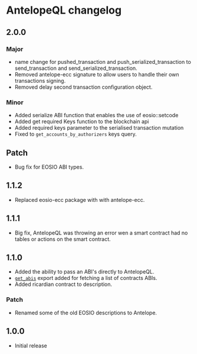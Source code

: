 # AntelopeQL changelog

## 2.0.0

### Major

- name change for pushed_transaction and push_serialized_transaction to send_transaction and send_serialized_transaction.
- Removed antelope-ecc signature to allow users to handle their own transactions signing.
- Removed delay second transaction configuration object.

### Minor

- Added serialize ABI function that enables the use of eosio::setcode
- Added get required Keys function to the blockchain api
- Added required keys parameter to the serialised transaction mutation
- Fixed to `get_accounts_by_authorizers` keys query.

## Patch

- Bug fix for EOSIO ABI types.

## 1.1.2

- Replaced eosio-ecc package with with antelope-ecc.

## 1.1.1

- Big fix, AntelopeQL was throwing an error wen a smart contract had no tables or actions on the smart contract.

## 1.1.0

- Added the ability to pass an ABI's directly to AntelopeQL.
- [`get_abis`](./get_abis.mjs) export added for fetching a list of contracts ABIs.
- Added ricardian contract to description.

### Patch

- Renamed some of the old EOSIO descriptions to Antelope.

## 1.0.0

- Initial release
